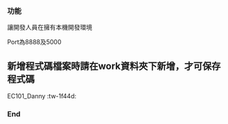 ### 功能

讓開發人員在擁有本機開發環境


Port為8888及5000

## **新增程式碼檔案時請在work資料夾下新增，才可保存程式碼**


EC101_Danny :tw-1f44d:


### End
